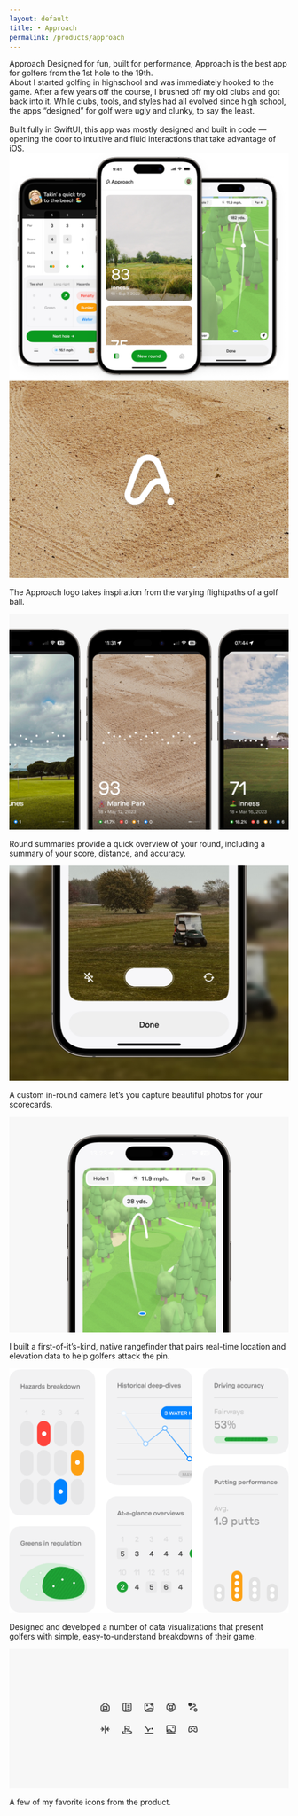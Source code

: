 ```yaml
---
layout: default 
title: • Approach
permalink: /products/approach
---
```


<section class="mb-24">
 <div class="col-8">
        <span class="title">Approach</span>
        <span class="subtitle">Designed for fun, built for performance, Approach is the best app for golfers from the 1st hole to the 19th.</span> 
    </div>
</section>

<section>
    <div class="col-8">
    <span class="title">About</span>
    <span class="subtitle">I started golfing in highschool and was immediately hooked to the game. After a few years off the course, I brushed off my old clubs and got back into it. While clubs, tools, and styles had all evolved since high school, the apps “designed” for golf were ugly and clunky, to say the least.
        <br><br>
        Built fully in SwiftUI, this app was mostly designed and built in code — opening the door to intuitive and fluid interactions that take advantage of iOS.</span>
    </div>
</section>

<section>
    <img src="/img/products/approach/01.png"> 
</section>
<section>
    <img src="/img/products/approach/02@2x.jpg">
    <p class="caption">The Approach logo takes inspiration from the varying flightpaths of a golf ball.</p>
</section>
<section>
    <img src="/img/products/approach/03@2x.jpg">
    <p class="caption">Round summaries provide a quick overview of your round, including a summary of your score, distance, and accuracy.</p>
</section>	
<section>
    <img src="/img/products/approach/07@2x.jpg">
    <p class="caption">A custom in-round camera let’s you capture beautiful photos for your scorecards.</p>
</section>	
<section>
    <img src="/img/products/approach/04@2x.jpg">
    <p class="caption">I built a first-of-it’s-kind, native rangefinder that pairs real-time location and elevation data to help golfers attack the pin.</p>	
</section>
<section>
    <img src="/img/products/approach/05@2x.png">
    <p class="caption">Designed and developed a number of data visualizations that present golfers with simple, easy-to-understand breakdowns of their game.</p>
</section>
<section>
    <img src="/img/products/approach/06@2x.jpg">
    <p class="caption">A few of my favorite icons from the product.</p>
</section>